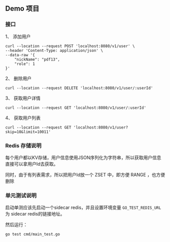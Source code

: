 ## Demo  项目

### 接口

1、 添加用户

```shell
curl --location --request POST 'localhost:8080/v1/user' \
--header 'Content-Type: application/json' \
--data-raw '{
    "nickName": "pdf13",
    "role": 1
}'
```

2、 删除用户

```shell
curl --location --request DELETE 'localhost:8080/v1/user/:userId'
```

3、 获取用户详情

```shell
curl --location --request GET 'localhost:8080/v1/user/:userId'
```

4、 获取用户列表

```shell
curl --location --request GET 'localhost:8080/v1/user?skip=10&limit=10011'
```

### Redis 存储说明

每个用户都以KV存储，用户信息使用JSON序列化为字符串，所以获取用户信息直接可以拿用户Id去获取。

同时，由于有列表需求，所以把用户Id放一个 ZSET 中，即方便 RANGE ，也方便删除


### 单元测试说明

启动单测应该先启动一个sidecar redis，并且设置环境变量 `GO_TEST_REDIS_URL` 为 sidecar redis的链接地址。

然后运行：

```shell
go test cmd/main_test.go
```
